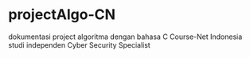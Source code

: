 # projectAlgo-CN

dokumentasi project algoritma dengan bahasa C Course-Net Indonesia
studi independen Cyber Security Specialist
